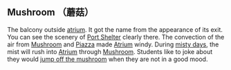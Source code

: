 ## Mushroom （蘑菇）

The balcony outside [atrium](Atrium.md). It got the name from the appearance of its exit. You can see the scenery of [Port Shelter]() clearly there. The convection of the air from [Mushroom]() and [Piazza]() made [Atrium](Atrium.md) windy. During [misty days](), the mist will rush into [Atrium]() through [Mushroom](Mushroom.md). Students like to joke about they would [jump off the mushroom]() when they are not in a good mood.